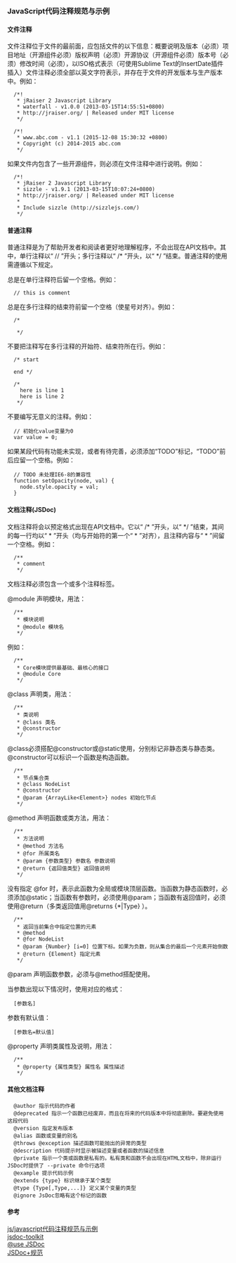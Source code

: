 ### JavaScript代码注释规范与示例 

#### 文件注释

文件注释位于文件的最前面，应包括文件的以下信息：概要说明及版本（必须）项目地址（开源组件必须）版权声明（必须）开源协议（开源组件必须）版本号（必须）修改时间（必须），以ISO格式表示（可使用Sublime Text的InsertDate插件插入）文件注释必须全部以英文字符表示，并存在于文件的开发版本与生产版本中。例如：

```
  /*!
   * jRaiser 2 Javascript Library
   * waterfall - v1.0.0 (2013-03-15T14:55:51+0800)
   * http://jraiser.org/ | Released under MIT license
   */
```

```
  /*!
   * www.abc.com - v1.1 (2015-12-08 15:30:32 +0800)
   * Copyright (c) 2014-2015 abc.com
   */
```

如果文件内包含了一些开源组件，则必须在文件注释中进行说明。例如：

```
  /*!
   * jRaiser 2 Javascript Library
   * sizzle - v1.9.1 (2013-03-15T10:07:24+0800)
   * http://jraiser.org/ | Released under MIT license
   *
   * Include sizzle (http://sizzlejs.com/)
   */
```

#### 普通注释

普通注释是为了帮助开发者和阅读者更好地理解程序，不会出现在API文档中。其中，单行注释以“ // ”开头；多行注释以“ /\* ”开头，以“ \*/ ”结束。普通注释的使用需遵循以下规定。

总是在单行注释符后留一个空格。例如：

```
  // this is comment
```

总是在多行注释的结束符前留一个空格（使星号对齐）。例如：

```
  /* 

   */
```

不要把注释写在多行注释的开始符、结束符所在行。例如：

```
  /* start

  end */
```

```
  /*
    here is line 1
    here is line 2
   */
```

不要编写无意义的注释。例如：

```
  // 初始化value变量为0
  var value = 0;
```

如果某段代码有功能未实现，或者有待完善，必须添加“TODO”标记，“TODO”前后应留一个空格。例如：

```
  // TODO 未处理IE6-8的兼容性
  function setOpacity(node, val) {
    node.style.opacity = val;
  }
```

#### 文档注释(JSDoc)

文档注释将会以预定格式出现在API文档中。它以“ /\* ”开头，以“ \*/ ”结束，其间的每一行均以“ \* ”开头（均与开始符的第一个“ \* ”对齐），且注释内容与“ \* ”间留一个空格。例如：

```
  /**
   * comment
   */
```

文档注释必须包含一个或多个注释标签。

@module 声明模块，用法：

```
  /**
   * 模块说明
   * @module 模块名
   */
```

例如：

```
  /**
   * Core模块提供最基础、最核心的接口
   * @module Core
   */
```

@class 声明类，用法：

```
  /**
   * 类说明
   * @class 类名
   * @constructor
   */
```

@class必须搭配@constructor或@static使用，分别标记非静态类与静态类。@constructor可以标识一个函数是构造函数。

```
  /**
   * 节点集合类
   * @class NodeList
   * @constructor
   * @param {ArrayLike<Element>} nodes 初始化节点
   */
```

@method 声明函数或类方法，用法：

```
  /**
   * 方法说明
   * @method 方法名
   * @for 所属类名
   * @param {参数类型} 参数名 参数说明
   * @return {返回值类型} 返回值说明
   */
```

没有指定 @for 时，表示此函数为全局或模块顶层函数。当函数为静态函数时，必须添加@static；当函数有参数时，必须使用@param；当函数有返回值时，必须使用@return（多类返回值用@returns {*|Type} ）。

```
  /**
   * 返回当前集合中指定位置的元素
   * @method
   * @for NodeList
   * @param {Number} [i=0] 位置下标。如果为负数，则从集合的最后一个元素开始倒数
   * @return {Element} 指定元素
   */
```

@param 声明函数参数，必须与@method搭配使用。

当参数出现以下情况时，使用对应的格式：

```
  [参数名]
```

参数有默认值：

```
  [参数名=默认值]
```

@property 声明类属性及说明，用法：

```
  /**
   * @property {属性类型} 属性名 属性描述
   */
```

#### 其他文档注释

```
  @author 指示代码的作者 
  @deprecated 指示一个函数已经废弃，而且在将来的代码版本中将彻底删除。要避免使用这段代码
  @version 指定发布版本
  @alias 函数或变量的别名
  @throws @exception 描述函数可能抛出的异常的类型
  @description 代码提示时显示被描述变量或者函数的描述信息
  @private 指示一个类或函数是私有的。私有类和函数不会出现在HTML文档中，除非运行JSDoc时提供了 --private 命令行选项
  @example 提示代码示例
  @extends {type} 标识继承于某个类型
  @type {Type[,Type,...]} 定义某个变量的类型
  @ignore JsDoc忽略有这个标记的函数
```

#### 参考

[js/javascript代码注释规范与示例](http://www.lifefrom.com/qianduan/336.html)  
[jsdoc-toolkit](https://code.google.com/p/jsdoc-toolkit/w/list)  
[@use JSDoc](http://usejsdoc.org/)  
[JSDoc+规范](http://ask.dcloud.net.cn/article/129)  
